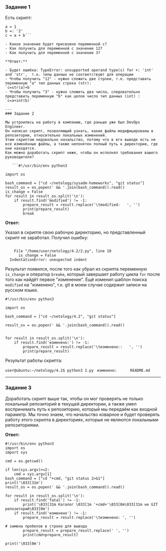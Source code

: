 ### Задание 1

Есть скрипт:

```#!/usr/bin/env python3
a = 1
b =: '2'
c = a + b```

- Какое значение будет присвоено переменной c?
- Как получить для переменной c значение 12?
- Как получить для переменной c значение 3?

**Ответ:**

- Будет ошибка: TypeError: unsupported operand type(s) for +: 'int' and 'str',  т.к. типы данных не соответствуют для операции
- Чтобы получить "12" - нужно сложить две строки, т.е. представить переменную "a" тип данных строка (str):
`c=str(a)+b`
- Чтобы получить "3" - нужно сложить два числа, следовательно представить переменную "b" как целое число тип данных (int) :
`c=a+int(b)`

---
### Задание 2

Мы устроились на работу в компанию, где раньше уже был DevOps Engineer.
Он написал скрипт, позволяющий узнать, какие файлы модифицированы в репозитории, относительно локальных изменений.
Этим скриптом недовольно начальство, потому что в его выводе есть не все изменённые файлы, а также непонятен полный путь к директории, где они находятся.
Как можно доработать скрипт ниже, чтобы он исполнял требования вашего руководителя?

   ```#!/usr/bin/env python3

import os

bash_command = ["cd ~/netology/sysadm-homeworks", "git status"]
result_os = os.popen(' && '.join(bash_command)).read()
is_change = False
for result in result_os.split('\n'):
    if result.find('modified') != -1:
        prepare_result = result.replace('\tmodified:   ', '')
        print(prepare_result)
        break

```
   
**Ответ:**

Указал в скрипте свою рабочую директорию, но представленный скрипт не заработал. Получил ошибку:

  ```user@ubuntu:~/netology/4.2$ python3 2.py

      File "/home/user/netology/4.2/2.py", line 10
        is_change = False
    IndentationError: unexpected indent
```

Результат появился,  после того как убрал из скрипта  переменную `is_change`
и оператор `breake`, который завершает работу цикла `for` после того как найдёт первое "изменение".
Ещё изменил шаблон поиска `modified` на "изменено", т.к. git в моем случае
содержит записи на русском языке.


```
#!/usr/bin/env python3

import os

bash_command = ["cd ~/netology/4.2", "git status"]

result_os = os.popen(' && '.join(bash_command)).read()


for result in result_os.split('\n'):
    if result.find('изменено:') != -1:
        prepare_result = result.replace('\tизменено::   ', '')
        print(prepare_result)

```

 Результат работы скрипта:

`user@ubuntu:~/netology/4.2$ python3 2.py`
` изменено:      README.md`

---
### Задание 3
 Доработать скрипт выше так, чтобы он мог проверять не только локальный репозиторий в текущей директории, а также умел воспринимать путь к репозиторию, который мы передаём как входной параметр. Мы точно знаем, что начальство коварное и будет проверять работу этого скрипта в директориях, которые не являются локальными репозиториями.

**Ответ:**

```
#!/usr/bin/env python3
import os
import sys

cmd = os.getcwd()

if len(sys.argv)>=2:
    cmd = sys.argv[1]
bash_command = ["cd "+cmd, "git status 2>&1"]
print('\033[31m')
result_os = os.popen(' && '.join(bash_command)).read()

for result in result_os.split('\n'):
    if result.find('fatal') != -1:
        print('\033[31m Каталог \033[1m '+cmd+'\033[0m\033[31m не GIT репозиторий\033[0m')
    if result.find('изменено') != -1:
        prepare_result = result.replace('\tизменено: ', '')

# замена пробелов в строке для вывода
        prepare_result = prepare_result.replace(' ', '')
        print(cmd+prepare_result)

print('\033[0m')
```
